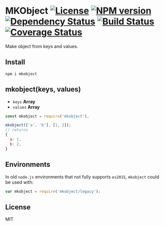 # MKObject [![License][LicenseIMGURL]][LicenseURL] [![NPM version][NPMIMGURL]][NPMURL] [![Dependency Status][DependencyStatusIMGURL]][DependencyStatusURL] [![Build Status][BuildStatusIMGURL]][BuildStatusURL] [![Coverage Status][CoverageIMGURL]][CoverageURL]

Make object from keys and values.

## Install

```
npm i mkobject
```

## mkobject(keys, values)
- `keys` **Array**
- `values` **Array** 

```js
const mkobject = require('mkobject'),

mkobject(['a', 'b'], [1, 2]);
// returns
{
  a: 1,
  b: 2,
}
```

## Environments

In old `node.js` environments that not fully supports `es2015`, `mkobject` could be used with:

```js
var mkobject = require('mkobject/legacy');
```

## License
MIT

[NPMIMGURL]:                https://img.shields.io/npm/v/mkobject.svg?style=flat
[BuildStatusIMGURL]:        https://img.shields.io/travis/coderaiser/mkobject/master.svg?style=flat
[DependencyStatusIMGURL]:   https://img.shields.io/gemnasium/coderaiser/mkobject.svg?style=flat
[LicenseIMGURL]:            https://img.shields.io/badge/license-MIT-317BF9.svg?style=flat
[CoverageIMGURL]:           https://coveralls.io/repos/coderaiser/mkobject/badge.svg?branch=master&service=github
[NPMURL]:                   https://npmjs.org/package/mkobject "npm"
[BuildStatusURL]:           https://travis-ci.org/coderaiser/mkobject  "Build Status"
[DependencyStatusURL]:      https://gemnasium.com/coderaiser/mkobject "Dependency Status"
[LicenseURL]:               https://tldrlegal.com/license/mit-license "MIT License"
[CoverageURL]:              https://coveralls.io/github/coderaiser/mkobject?branch=master

